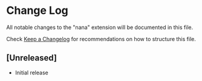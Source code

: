 # Change Log

All notable changes to the "nana" extension will be documented in this file.

Check [Keep a Changelog](http://keepachangelog.com/) for recommendations on how to structure this file.

## [Unreleased]

- Initial release